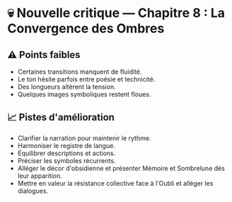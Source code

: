 # 💀 Nouvelle critique — Chapitre 8 : La Convergence des Ombres

## ⚠️ Points faibles
- Certaines transitions manquent de fluidité.
- Le ton hésite parfois entre poésie et technicité.
- Des longueurs altèrent la tension.
- Quelques images symboliques restent floues.

## 📈 Pistes d'amélioration
- Clarifier la narration pour maintenir le rythme.
- Harmoniser le registre de langue.
- Équilibrer descriptions et actions.
- Préciser les symboles récurrents.
- Alléger le décor d'obsidienne et présenter Mémoire et Sombrelune dès leur apparition.
- Mettre en valeur la résistance collective face à l'Oubli et alléger les dialogues.
